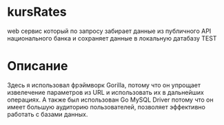 # kursRates
web сервис который по запросу забирает данные из публичного API национального банка и сохраняет данные в локальную датабазу TEST

# Описание
Здесь я использовал фрэймворк Gorilla, потому что он упрощает извелечение параметров из URL и использовать их в дальнейших операциях. А также был использован Go MySQL Driver потому что он имеет большую аудиторию пользователей, позволяет эффективно работать с базами данных.

